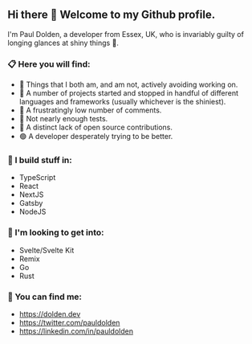 ## Hi there 👋 Welcome to my Github profile.  

I'm Paul Dolden, a developer from Essex, UK, who is invariably guilty of longing glances at shiny things 💎.

### 📋 Here you will find:

- 🔴 Things that I both am, and am not, actively avoiding working on.
- 🔴 A number of projects started and stopped in handful of different languages and frameworks (usually whichever is the shiniest).
- 🔴 A frustratingly low number of comments. 
- 🔴 Not nearly enough tests.
- 🔴 A distinct lack of open source contributions.
- 🟢 A developer desperately trying to be better.

### 🔨 I build stuff in:

- TypeScript
- React
- NextJS
- Gatsby
- NodeJS

### 💭 I'm looking to get into:
- Svelte/Svelte Kit
- Remix
- Go
- Rust

### 📍 You can find me:

- https://dolden.dev
- https://twitter.com/pauldolden
- https://linkedin.com/in/pauldolden


<!--
**pauldolden/pauldolden** is a ✨ _special_ ✨ repository because its `README.md` (this file) appears on your GitHub profile.

Here are some ideas to get you started:

- 🔭 I’m currently working on ...
- 🌱 I’m currently learning ...
- 👯 I’m looking to collaborate on ...
- 🤔 I’m looking for help with ...
- 💬 Ask me about ...
- 📫 How to reach me: ...
- 😄 Pronouns: ...
- ⚡ Fun fact: ...
-->
